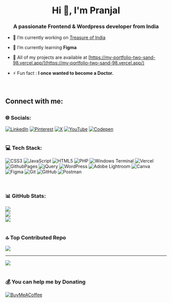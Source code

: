 <h1 align="center">Hi 👋, I'm Pranjal</h1>
<h3 align="center">A passionate Frontend & Wordpress developer from India</h3>

- 🔭 I’m currently working on [Treasure of India](https://github.com/Itssmepj/Treasures-of-India)

- 🌻 I’m currently learning **Figma**

- 🚀 All of my projects are available at [https://my-portfolio-two-sand-98.vercel.app/](https://my-portfolio-two-sand-98.vercel.app/)

- ⚡ Fun fact : **I once wanted to become a Doctor.**

  <br>

<h2 align="left">Connect with me:</h2>
<p align="left"></p>

## <h3>🌐 Socials:</h3>
[![LinkedIn](https://img.shields.io/badge/LinkedIn-%230077B5.svg?logo=linkedin&logoColor=white)](https://linkedin.com/in/www.linkedin.com/in/pranjal-l-67935524a) [![Pinterest](https://img.shields.io/badge/Pinterest-%23E60023.svg?logo=Pinterest&logoColor=white)](https://pinterest.com/callme_pj) [![X](https://img.shields.io/badge/X-black.svg?logo=X&logoColor=white)](https://x.com/@thepjtales) [![YouTube](https://img.shields.io/badge/YouTube-%23FF0000.svg?logo=YouTube&logoColor=white)](https://youtube.com/@@itssme_pj) [![Codepen](https://img.shields.io/badge/Codepen-000000?style=for-the-badge&logo=codepen&logoColor=white)](https://codepen.io/@itssme_pj) 
<br>

 # <h3>💻 Tech Stack:</h3>
![CSS3](https://img.shields.io/badge/css3-%231572B6.svg?style=flat&logo=css3&logoColor=white) ![JavaScript](https://img.shields.io/badge/javascript-%23323330.svg?style=flat&logo=javascript&logoColor=%23F7DF1E) ![HTML5](https://img.shields.io/badge/html5-%23E34F26.svg?style=flat&logo=html5&logoColor=white) ![PHP](https://img.shields.io/badge/php-%23777BB4.svg?style=flat&logo=php&logoColor=white) ![Windows Terminal](https://img.shields.io/badge/Windows%20Terminal-%234D4D4D.svg?style=flat&logo=windows-terminal&logoColor=white) ![Vercel](https://img.shields.io/badge/vercel-%23000000.svg?style=flat&logo=vercel&logoColor=white) ![GithubPages](https://img.shields.io/badge/github%20pages-121013?style=flat&logo=github&logoColor=white) ![jQuery](https://img.shields.io/badge/jquery-%230769AD.svg?style=flat&logo=jquery&logoColor=white) ![WordPress](https://img.shields.io/badge/WordPress-%23117AC9.svg?style=flat&logo=WordPress&logoColor=white) ![Adobe Lightroom](https://img.shields.io/badge/Adobe%20Lightroom-31A8FF.svg?style=flat&logo=Adobe%20Lightroom&logoColor=white) ![Canva](https://img.shields.io/badge/Canva-%2300C4CC.svg?style=flat&logo=Canva&logoColor=white) ![Figma](https://img.shields.io/badge/figma-%23F24E1E.svg?style=flat&logo=figma&logoColor=white) ![Git](https://img.shields.io/badge/git-%23F05033.svg?style=flat&logo=git&logoColor=white) ![GitHub](https://img.shields.io/badge/github-%23121011.svg?style=flat&logo=github&logoColor=white) ![Postman](https://img.shields.io/badge/Postman-FF6C37?style=flat&logo=postman&logoColor=white)
<br><br>

# <h3>📊 GitHub Stats:</h3>
![](https://github-readme-stats.vercel.app/api?username=Itssmepj&theme=default&hide_border=true&include_all_commits=true&count_private=true)<br/>
![](https://github-readme-streak-stats.herokuapp.com/?user=Itssmepj&theme=default&hide_border=true)<br/>
![](https://github-readme-stats.vercel.app/api/top-langs/?username=Itssmepj&theme=default&hide_border=true&include_all_commits=true&count_private=true&layout=compact)

# <h3>🔝 Top Contributed Repo</h3>
![](https://github-contributor-stats.vercel.app/api?username=Itssmepj&limit=5&theme=default&combine_all_yearly_contributions=true)

---
[![](https://visitcount.itsvg.in/api?id=Itssmepj&icon=1&color=1)](https://visitcount.itsvg.in)

# <h3>💰 You can help me by Donating</h3>
  [![BuyMeACoffee](https://img.shields.io/badge/Buy%20Me%20a%20Coffee-ffdd00?style=for-the-badge&logo=buy-me-a-coffee&logoColor=black)](https://buymeacoffee.com/https://buymeacoffee.com/itssmepj) 
